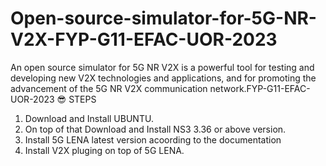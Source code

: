 # Open-source-simulator-for-5G-NR-V2X-FYP-G11-EFAC-UOR-2023
An open source simulator for 5G NR V2X is a powerful tool for testing and developing new V2X technologies and applications, and for promoting the advancement of the 5G NR V2X communication network.FYP-G11-EFAC-UOR-2023
😎 STEPS
1. Download and Install UBUNTU.
2. On top of that Download and Install NS3 3.36 or above version.
3. Install 5G LENA latest version acoording to the documentation 
4. Install V2X pluging on top of 5G LENA.
